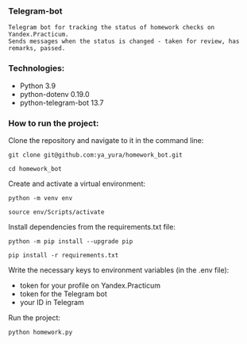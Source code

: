 ### Telegram-bot

```
Telegram bot for tracking the status of homework checks on Yandex.Practicum.
Sends messages when the status is changed - taken for review, has remarks, passed.
```

### Technologies:
- Python 3.9
- python-dotenv 0.19.0
- python-telegram-bot 13.7

### How to run the project:

Clone the repository and navigate to it in the command line:

```
git clone git@github.com:ya_yura/homework_bot.git
```

```
cd homework_bot
```

Create and activate a virtual environment:

```
python -m venv env
```

```
source env/Scripts/activate
```

Install dependencies from the requirements.txt file:

```
python -m pip install --upgrade pip
```

```
pip install -r requirements.txt
```

Write the necessary keys to environment variables (in the .env file):

- token for your profile on Yandex.Practicum
- token for the Telegram bot
- your ID in Telegram

Run the project:

```
python homework.py
```
